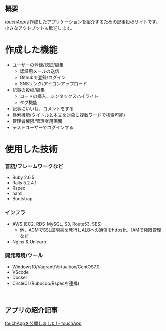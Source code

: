 ## 概要
[*touchApp*](https://www.touchapp.tk/)は作成したアプリケーションを紹介するための記事投稿サイトです。
小さなアウトプットも歓迎します。
<br>

# 作成した機能
- ユーザーの登録/認証/編集
  - 認証用メールの送信
  - Githubで登録/ログイン
  - SNSリンク/アイコンアップロード
- 記事の投稿/編集
  - コードの挿入、シンタックスハイライト
  - タグ機能
- 記事にいいね、コメントをする
- 検索機能(タイトルと本文を対象に複数ワードで検索可能)
- 管理者権限/管理者用画面
- テストユーザーでログインする

# 使用した技術
### 言語/フレームワークなど
- Ruby  2.6.5
- Rails 5.2.4.1
- Rspec
- haml
- Bootstrap

### インフラ
- AWS (EC2, RDS-MySQL, S3, Route53, SES)
  - 他、ACMでSSL証明書を発行しALBへの通信をhttps化、IAMで権限管理など
- Nginx & Unicorn

### 開発環境/ツール
- Windows10/Vagrant/Virtualbox/CentOS7.0
- VScode
- Docker
- CircleCI (Rubocop/Rspecを連携)
<br>

## アプリの紹介記事
[touchAppを公開しました! - touchApp](https://www.touchapp.tk/posts/1)
